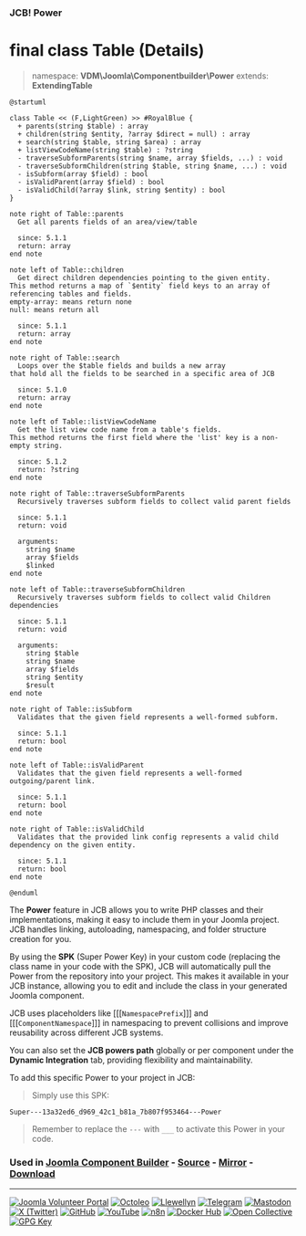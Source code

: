 ### JCB! Power
# final class Table (Details)
> namespace: **VDM\Joomla\Componentbuilder\Power**
> extends: **ExtendingTable**

```uml
@startuml

class Table << (F,LightGreen) >> #RoyalBlue {
  + parents(string $table) : array
  + children(string $entity, ?array $direct = null) : array
  + search(string $table, string $area) : array
  + listViewCodeName(string $table) : ?string
  - traverseSubformParents(string $name, array $fields, ...) : void
  - traverseSubformChildren(string $table, string $name, ...) : void
  - isSubform(array $field) : bool
  - isValidParent(array $field) : bool
  - isValidChild(?array $link, string $entity) : bool
}

note right of Table::parents
  Get all parents fields of an area/view/table

  since: 5.1.1
  return: array
end note

note left of Table::children
  Get direct children dependencies pointing to the given entity.
This method returns a map of `$entity` field keys to an array of referencing tables and fields.
empty-array: means return none
null: means return all

  since: 5.1.1
  return: array
end note

note right of Table::search
  Loops over the $table fields and builds a new array
that hold all the fields to be searched in a specific area of JCB

  since: 5.1.0
  return: array
end note

note left of Table::listViewCodeName
  Get the list view code name from a table's fields.
This method returns the first field where the 'list' key is a non-empty string.

  since: 5.1.2
  return: ?string
end note

note right of Table::traverseSubformParents
  Recursively traverses subform fields to collect valid parent fields

  since: 5.1.1
  return: void
  
  arguments:
    string $name
    array $fields
    $linked
end note

note left of Table::traverseSubformChildren
  Recursively traverses subform fields to collect valid Children dependencies

  since: 5.1.1
  return: void
  
  arguments:
    string $table
    string $name
    array $fields
    string $entity
    $result
end note

note right of Table::isSubform
  Validates that the given field represents a well-formed subform.

  since: 5.1.1
  return: bool
end note

note left of Table::isValidParent
  Validates that the given field represents a well-formed outgoing/parent link.

  since: 5.1.1
  return: bool
end note

note right of Table::isValidChild
  Validates that the provided link config represents a valid child dependency on the given entity.

  since: 5.1.1
  return: bool
end note

@enduml
```

The **Power** feature in JCB allows you to write PHP classes and their implementations,
making it easy to include them in your Joomla project. JCB handles linking, autoloading,
namespacing, and folder structure creation for you.

By using the **SPK** (Super Power Key) in your custom code (replacing the class name
in your code with the SPK), JCB will automatically pull the Power from the repository
into your project. This makes it available in your JCB instance, allowing you to edit
and include the class in your generated Joomla component.

JCB uses placeholders like [[[`NamespacePrefix`]]] and [[[`ComponentNamespace`]]] in
namespacing to prevent collisions and improve reusability across different JCB systems.

You can also set the **JCB powers path** globally or per component under the
**Dynamic Integration** tab, providing flexibility and maintainability.

To add this specific Power to your project in JCB:

> Simply use this SPK:
```
Super---13a32ed6_d969_42c1_b81a_7b807f953464---Power
```
> Remember to replace the `---` with `___` to activate this Power in your code.

### Used in [Joomla Component Builder](https://www.joomlacomponentbuilder.com) - [Source](https://git.vdm.dev/joomla/Component-Builder) - [Mirror](https://github.com/vdm-io/Joomla-Component-Builder) - [Download](https://git.vdm.dev/joomla/pkg-component-builder/releases)

---
[![Joomla Volunteer Portal](https://img.shields.io/badge/-Joomla-gold?logo=joomla)](https://volunteers.joomla.org/joomlers/1396-llewellyn-van-der-merwe "Join Llewellyn on the Joomla Volunteer Portal: Shaping the Future Together!") [![Octoleo](https://img.shields.io/badge/-Octoleo-black?logo=linux)](https://git.vdm.dev/octoleo "--quiet") [![Llewellyn](https://img.shields.io/badge/-Llewellyn-ffffff?logo=gitea)](https://git.vdm.dev/Llewellyn "Collaborate and Innovate with Llewellyn on Git: Building a Better Code Future!") [![Telegram](https://img.shields.io/badge/-Telegram-blue?logo=telegram)](https://t.me/Joomla_component_builder "Join Llewellyn and the Community on Telegram: Building Joomla Components Together!") [![Mastodon](https://img.shields.io/badge/-Mastodon-9e9eec?logo=mastodon)](https://joomla.social/@llewellyn "Connect and Engage with Llewellyn on Joomla Social: Empowering Communities, One Post at a Time!") [![X (Twitter)](https://img.shields.io/badge/-X-black?logo=x)](https://x.com/llewellynvdm "Join the Conversation with Llewellyn on X: Where Ideas Take Flight!") [![GitHub](https://img.shields.io/badge/-GitHub-181717?logo=github)](https://github.com/Llewellynvdm "Build, Innovate, and Thrive with Llewellyn on GitHub: Turning Ideas into Impact!") [![YouTube](https://img.shields.io/badge/-YouTube-ff0000?logo=youtube)](https://www.youtube.com/@OctoYou "Explore, Learn, and Create with Llewellyn on YouTube: Your Gateway to Inspiration!") [![n8n](https://img.shields.io/badge/-n8n-black?logo=n8n)](https://n8n.io/creators/octoleo "Effortless Automation and Impactful Workflows with Llewellyn on n8n!") [![Docker Hub](https://img.shields.io/badge/-Docker-grey?logo=docker)](https://hub.docker.com/u/llewellyn "Llewellyn on Docker: Containerize Your Creativity!") [![Open Collective](https://img.shields.io/badge/-Donate-green?logo=opencollective)](https://opencollective.com/joomla-component-builder "Donate towards JCB: Help Llewellyn financially so he can continue developing this great tool!") [![GPG Key](https://img.shields.io/badge/-GPG-blue?logo=gnupg)](https://git.vdm.dev/Llewellyn/gpg "Unlock Trust and Security with Llewellyn's GPG Key: Your Gateway to Verified Connections!")